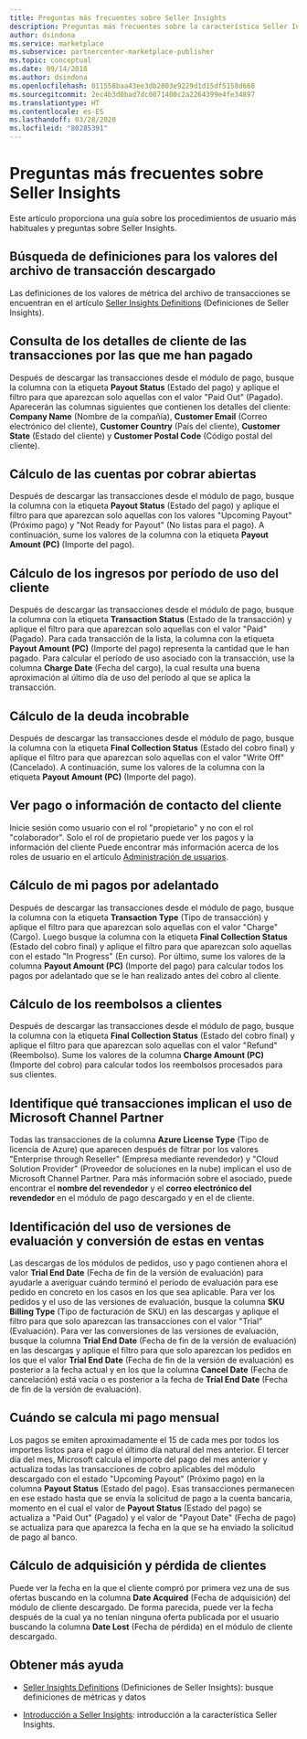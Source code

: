 ```yaml
---
title: Preguntas más frecuentes sobre Seller Insights
description: Preguntas más frecuentes sobre la característica Seller Insights de Cloud Partner Portal.
author: dsindona
ms.service: marketplace
ms.subservice: partnercenter-marketplace-publisher
ms.topic: conceptual
ms.date: 09/14/2018
ms.author: dsindona
ms.openlocfilehash: 011558baa43ee3db2803e9229d1d15df5158d668
ms.sourcegitcommit: 2ec4b3d0bad7dc0071400c2a2264399e4fe34897
ms.translationtype: HT
ms.contentlocale: es-ES
ms.lasthandoff: 03/28/2020
ms.locfileid: "80285391"
---
```

<a name="seller-insights-faq"></a>Preguntas más frecuentes sobre Seller Insights
===================

Este artículo proporciona una guía sobre los procedimientos de usuario más habituales y preguntas sobre Seller Insights.


<a name="find-definitions-for-the-values-in-the-downloaded-transaction-file"></a>Búsqueda de definiciones para los valores del archivo de transacción descargado
------------------------------------------------------------------

Las definiciones de los valores de métrica del archivo de transacciones se encuentran en el artículo [Seller Insights Definitions](./si-insights-definitions-v4.md) (Definiciones de Seller Insights).


<a name="see-customer-details-of-transactions-for-which-ive-been-paid"></a>Consulta de los detalles de cliente de las transacciones por las que me han pagado
-------------------------------------------------------------

Después de descargar las transacciones desde el módulo de pago, busque la columna con la etiqueta **Payout Status** (Estado del pago) y aplique el filtro para que aparezcan solo aquellas con el valor "Paid Out" (Pagado). Aparecerán las columnas siguientes que contienen los detalles del cliente: **Company Name** (Nombre de la compañía), **Customer Email** (Correo electrónico del cliente), **Customer Country** (País del cliente), **Customer State** (Estado del cliente) y **Customer Postal Code** (Código postal del cliente).


<a name="calculate-my-open-accounts-receivable"></a>Cálculo de las cuentas por cobrar abiertas
-------------------------------------

Después de descargar las transacciones desde el módulo de pago, busque la columna con la etiqueta **Payout Status** (Estado del pago) y aplique el filtro para que aparezcan solo aquellas con los valores "Upcoming Payout" (Próximo pago) y "Not Ready for Payout" (No listas para el pago). A continuación, sume los valores de la columna con la etiqueta **Payout Amount (PC)** (Importe del pago).


<a name="calculate-revenue-by-customer-usage-period"></a>Cálculo de los ingresos por período de uso del cliente
------------------------------------------

Después de descargar las transacciones desde el módulo de pago, busque la columna con la etiqueta **Transaction Status** (Estado de la transacción) y aplique el filtro para que aparezcan solo aquellas con el valor "Paid" (Pagado).   Para cada transacción de la lista, la columna con la etiqueta **Payout Amount (PC)** (Importe del pago) representa la cantidad que le han pagado.  Para calcular el período de uso asociado con la transacción, use la columna **Charge Date** (Fecha del cargo), la cual resulta una buena aproximación al último día de uso del período al que se aplica la transacción.


<a name="calculate-your-bad-debt"></a>Cálculo de la deuda incobrable
---------------------

Después de descargar las transacciones desde el módulo de pago, busque la columna con la etiqueta **Final Collection Status** (Estado del cobro final) y aplique el filtro para que aparezcan solo aquellas con el valor "Write Off" (Cancelado). A continuación, sume los valores de la columna con la etiqueta **Payout Amount (PC)** (Importe del pago).


<a name="view-payout-or-customer-contact-information"></a>Ver pago o información de contacto del cliente
-------------------------------------------

Inicie sesión como usuario con el rol "propietario" y no con el rol "colaborador". Solo el rol de propietario puede ver los pagos y la información del cliente Puede encontrar más información acerca de los roles de usuario en el artículo [Administración de usuarios](./cloud-partner-portal-manage-users.md).


<a name="calculate-my-advance-payouts"></a>Cálculo de mi pagos por adelantado
----------------------------

Después de descargar las transacciones desde el módulo de pago, busque la columna con la etiqueta **Transaction Type** (Tipo de transacción) y aplique el filtro para que aparezcan solo aquellas con el valor "Charge" (Cargo). Luego busque la columna con la etiqueta **Final Collection Status** (Estado del cobro final) y aplique el filtro para que aparezcan solo aquellas con el estado "In Progress" (En curso). Por último, sume los valores de la columna **Payout Amount (PC)** (Importe del pago) para calcular todos los pagos por adelantado que se le han realizado antes del cobro al cliente.


<a name="calculate-customer-refunds"></a>Cálculo de los reembolsos a clientes
--------------------------

Después de descargar las transacciones desde el módulo de pago, busque la columna con la etiqueta **Final Collection Status** (Estado del cobro final) y aplique el filtro para que aparezcan solo aquellas con el valor "Refund" (Reembolso). Sume los valores de la columna **Charge Amount (PC)** (Importe del cobro) para calcular todos los reembolsos procesados para sus clientes.


<a name="identify-which-transactions-involved-a-microsoft-channel-partner"></a>Identifique qué transacciones implican el uso de Microsoft Channel Partner
----------------------------------------------------------------

Todas las transacciones de la columna **Azure License Type** (Tipo de licencia de Azure) que aparecen después de filtrar por los valores "Enterprise through Reseller" (Empresa mediante revendedor) y "Cloud Solution Provider" (Proveedor de soluciones en la nube) implican el uso de Microsoft Channel Partner. Para más información sobre el asociado, puede encontrar el **nombre del revendedor** y el **correo electrónico del revendedor** en el módulo de pago descargado y en el de cliente.


<a name="identify-trial-usage-and-trial-conversions"></a>Identificación del uso de versiones de evaluación y conversión de estas en ventas
------------------------------------------

Las descargas de los módulos de pedidos, uso y pago contienen ahora el valor **Trial End Date** (Fecha de fin de la versión de evaluación) para ayudarle a averiguar cuándo terminó el período de evaluación para ese pedido en concreto en los casos en los que sea aplicable. Para ver los pedidos y el uso de las versiones de evaluación, busque la columna **SKU Billing Type** (Tipo de facturación de SKU) en las descargas y aplique el filtro para que solo aparezcan las transacciones con el valor "Trial" (Evaluación). Para ver las conversiones de las versiones de evaluación, busque la columna **Trial End Date** (Fecha de fin de la versión de evaluación) en las descargas y aplique el filtro para que solo aparezcan los pedidos en los que el valor **Trial End Date** (Fecha de fin de la versión de evaluación) es posterior a la fecha actual y en los que la columna **Cancel Date** (Fecha de cancelación) está vacía o es posterior a la fecha de **Trial End Date** (Fecha de fin de la versión de evaluación).


<a name="when-is-my-monthly-payout-calculated"></a>Cuándo se calcula mi pago mensual
------------------------------------

Los pagos se emiten aproximadamente el 15 de cada mes por todos los importes listos para el pago el último día natural del mes anterior. El tercer día del mes, Microsoft calcula el importe del pago del mes anterior y actualiza todas las transacciones de cobro aplicables del módulo descargado con el estado "Upcoming Payout" (Próximo pago) en la columna **Payout Status** (Estado del pago). Esas transacciones permanecen en ese estado hasta que se envía la solicitud de pago a la cuenta bancaria, momento en el cual el valor de **Payout Status** (Estado del pago) se actualiza a "Paid Out" (Pagado) y el valor de "Payout Date" (Fecha de pago) se actualiza para que aparezca la fecha en la que se ha enviado la solicitud de pago al banco.


<a name="calculate-customer-acquisition-and-loss"></a>Cálculo de adquisición y pérdida de clientes
---------------------------------------

Puede ver la fecha en la que el cliente compró por primera vez una de sus ofertas buscando en la columna **Date Acquired** (Fecha de adquisición) del módulo de cliente descargado. De forma parecida, puede ver la fecha después de la cual ya no tenían ninguna oferta publicada por el usuario buscando la columna **Date Lost** (Fecha de pérdida) en el módulo de cliente descargado.


<a name="finding-more-help"></a>Obtener más ayuda
-----------------

- [Seller Insights Definitions](./si-insights-definitions-v4.md) (Definiciones de Seller Insights): busque definiciones de métricas y datos

- [Introducción a Seller Insights](./si-getting-started.md): introducción a la característica Seller Insights.

